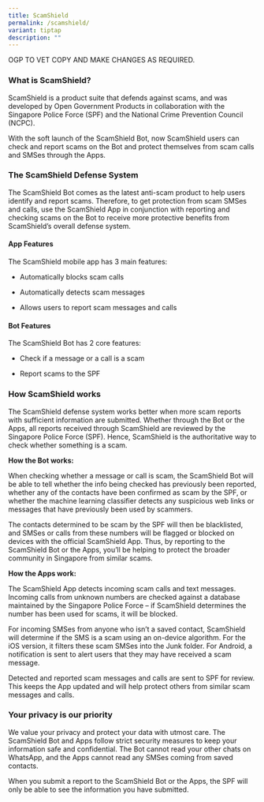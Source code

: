 ```yaml
---
title: ScamShield
permalink: /scamshield/
variant: tiptap
description: ""
---
```

<p>OGP TO VET COPY AND MAKE CHANGES AS REQUIRED.</p>
<h3>What is ScamShield?</h3>
<p>ScamShield is a product suite that defends against scams, and was developed
by Open Government Products in collaboration with the Singapore Police
Force (SPF) and the National Crime Prevention Council (NCPC).</p>
<p>With the soft launch of the ScamShield Bot, now ScamShield users can check
and report scams on the Bot and protect themselves from scam calls and
SMSes through the Apps.</p>
<h3>The ScamShield Defense System</h3>
<p>The ScamShield Bot comes as the latest anti-scam product to help users
identify and report scams. Therefore, to get protection from scam SMSes
and calls, use the ScamShield App in conjunction with reporting and checking
scams on the Bot to receive more protective benefits from ScamShield’s
overall defense system.</p>
<h4>App Features</h4>
<p>The ScamShield mobile app has 3 main features:&nbsp;</p>
<ul data-tight="true" class="tight">
<li>
<p>Automatically blocks scam calls</p>
</li>
<li>
<p>Automatically detects scam messages</p>
</li>
<li>
<p>Allows users to report scam messages and calls</p>
</li>
</ul>
<h4>Bot Features</h4>
<p>The ScamShield Bot has 2 core features:&nbsp;</p>
<ul data-tight="true" class="tight">
<li>
<p>Check if a message or a call is a scam</p>
</li>
<li>
<p>Report scams to the SPF</p>
</li>
</ul>
<h3>How ScamShield works</h3>
<p>The ScamShield defense system works better when more scam reports with
sufficient information are submitted. Whether through the Bot or the Apps,
all reports received through ScamShield are reviewed by the Singapore Police
Force (SPF). Hence, ScamShield is the authoritative way to check whether
something is a scam.</p>
<p><strong>How the Bot works:</strong>
</p>
<p>When checking whether a message or call is scam, the ScamShield Bot will
be able to tell whether the info being checked has previously been reported,
whether any of the contacts have been confirmed as scam by the SPF, or
whether the machine learning classifier detects any suspicious web links
or messages that have previously been used by scammers.</p>
<p>The contacts determined to be scam by the SPF will then be blacklisted,
and SMSes or calls from these numbers will be flagged or blocked on devices
with the official ScamShield App. Thus, by reporting to the ScamShield
Bot or the Apps, you’ll be helping to protect the broader community in
Singapore from similar scams.</p>
<p><strong>How the Apps work:</strong>
</p>
<p>The ScamShield App detects incoming scam calls and text messages. Incoming
calls from unknown numbers are checked against a database maintained by
the Singapore Police Force – if ScamShield determines the number has been
used for scams, it will be blocked.</p>
<p>For incoming SMSes from anyone who isn’t a saved contact, ScamShield will
determine if the SMS is a scam using an on-device algorithm. For the iOS
version, it filters these scam SMSes into the Junk folder. For Android,
a notification is sent to alert users that they may have received a scam
message.</p>
<p>Detected and reported scam messages and calls are sent to SPF for review.
This keeps the App updated and will help protect others from similar scam
messages and calls.</p>
<h3>Your privacy is our priority</h3>
<p>We value your privacy and protect your data with utmost care. The ScamShield
Bot and Apps follow strict security measures to keep your information safe
and confidential. The Bot cannot read your other chats on WhatsApp, and
the Apps cannot read any SMSes coming from saved contacts.</p>
<p>When you submit a report to the ScamShield Bot or the Apps, the SPF will
only be able to see the information you have submitted.</p>